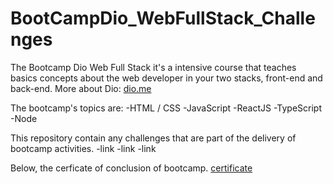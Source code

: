 # BootCampDio_WebFullStack_Challenges
The Bootcamp Dio Web Full Stack it's a intensive course that teaches basics concepts about the web developer in your two stacks, front-end and back-end. More about Dio: [dio.me](https://dio.me "Dio web Site")

The bootcamp's topics are:
-HTML / CSS
-JavaScript
-ReactJS
-TypeScript
-Node

This repository contain any challenges that are part of the delivery of bootcamp activities.
-link
-link
-link

Below, the cerficate of conclusion of bootcamp.
[certificate](https://github.com/joaocodogno/BootCampDio_WebFullStack_Challenges/certificate.png)
